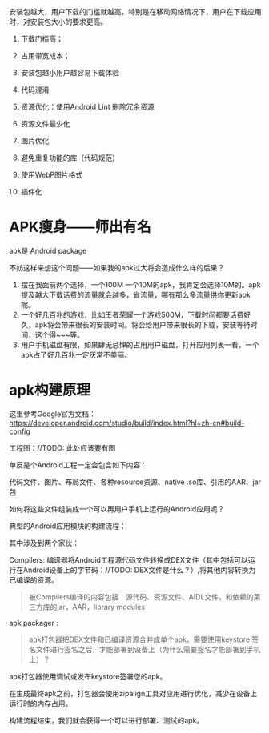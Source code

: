 安装包越大，用户下载的门槛就越高，特别是在移动网络情况下，用户在下载应用时，对安装包大小的要求更高。

1. 下载门槛高；
2. 占用带宽成本；
3. 安装包越小用户越容易下载体验



1. 代码混淆
2. 资源优化：使用Android Lint 删除冗余资源
3. 资源文件最少化
4. 图片优化
5. 避免重复功能的库（代码规范）
6. 使用WebP图片格式
7. 插件化

# APK瘦身——师出有名

apk是 Android package

不妨这样来想这个问题——如果我的apk过大将会造成什么样的后果？

1. 摆在我面前两个选择，一个100M 一个10M的apk，我肯定会选择10M的。apk提及越大下载话费的流量就会越多，省流量，哪有那么多流量供你更新apk呢。
2. 一个好几百兆的游戏，比如王者荣耀一个游戏500M，下载时间都要话费好久，apk将会带来很长的安装时间。将会给用户带来很长的下载，安装等待时间，这个得~~~等。
3. 用户手机磁盘有限，如果肆无忌惮的占用用户磁盘，打开应用列表一看，一个apk占了好几百兆一定灰常不美丽。

# apk构建原理

这里参考Google官方文档：https://developer.android.com/studio/build/index.html?hl=zh-cn#build-config

工程图：//TODO: 此处应该要有图

单反是个Android工程一定会包含如下内容：

代码文件、图片、布局文件、各种resource资源、native .so库、引用的AAR、jar包

如何将这些文件组装成一个可以再用户手机上运行的Android应用呢？

典型的Android应用模块的构建流程：

其中涉及到两个家伙：

Compilers: 编译器将Android工程源代码文件转换成DEX文件（其中包括可以运行在Android设备上的字节码：//TODO: DEX文件是什么？）,将其他内容转换为已编译的资源。

> 被Compilers编译的内容包括：源代码、资源文件、AIDL文件，和依赖的第三方库的jar，AAR，library modules

apk packager : 

> apk打包器把DEX文件和已编译资源合并成单个apk。需要使用keystore 签名文件进行签名之后，才能部署到设备上（为什么需要签名才能部署到手机上）？

apk打包器使用调试或发布keystore签署您的apk。

在生成最终apk之前，打包器会使用zipalign工具对应用进行优化，减少在设备上运行时的内存占用。

构建流程结束，我们就会获得一个可以进行部署、测试的apk。







